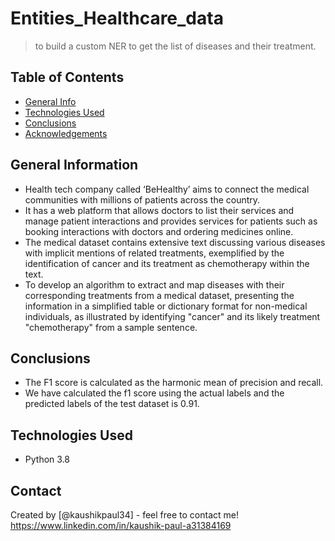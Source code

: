 # Entities_Healthcare_data
> to build a custom NER to get the list of diseases and their treatment.

## Table of Contents
* [General Info](#general-information)
* [Technologies Used](#technologies-used)
* [Conclusions](#conclusions)
* [Acknowledgements](#acknowledgements)

## General Information
- Health tech company called ‘BeHealthy’ aims to connect the medical communities with millions of patients across the country.
- It has a web platform that allows doctors to list their services and manage patient interactions and provides services for patients such as booking interactions with doctors and ordering medicines online.
- The medical dataset contains extensive text discussing various diseases with implicit mentions of related treatments, exemplified by the identification of cancer and its treatment as chemotherapy within the text.
- To develop an algorithm to extract and map diseases with their corresponding treatments from a medical dataset, presenting the information in a simplified table or dictionary format for non-medical individuals, as illustrated by identifying "cancer" and its likely treatment "chemotherapy" from a sample sentence.

## Conclusions
- The F1 score is calculated as the harmonic mean of precision and recall.
- We have calculated the f1 score using the actual labels and the predicted labels of the test dataset is 0.91.

## Technologies Used
- Python 3.8

## Contact
Created by [@kaushikpaul34] - feel free to contact me!
https://www.linkedin.com/in/kaushik-paul-a31384169

